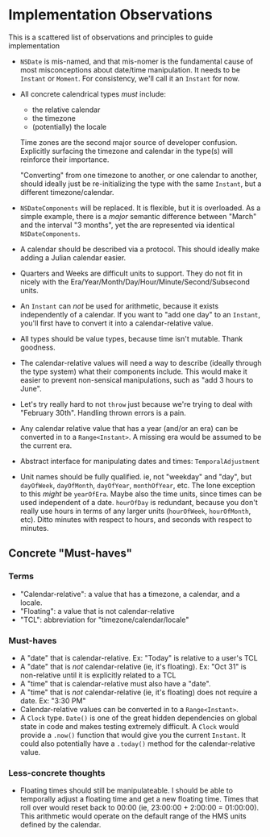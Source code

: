 # Implementation Observations

This is a scattered list of observations and principles to guide implementation

- `NSDate` is mis-named, and that mis-nomer is the fundamental cause of most misconceptions about date/time manipulation. It needs to be `Instant` or `Moment`. For consistency, we'll call it an `Instant` for now.
- All concrete calendrical types *must* include:
  - the relative calendar
  - the timezone
  - (potentially) the locale
  
  Time zones are the second major source of developer confusion. Explicitly surfacing the timezone and calendar in the type(s) will reinforce their importance.
  
  "Converting" from one timezone to another, or one calendar to another, should ideally just be re-initializing the type with the same `Instant`, but a different timezone/calendar.
  
- `NSDateComponents` will be replaced. It is flexible, but it is overloaded. As a simple example, there is a *major* semantic difference between "March" and the interval "3 months", yet the are represented via identical `NSDateComponents`.
- A calendar should be described via a protocol. This should ideally make adding a Julian calendar easier.
- Quarters and Weeks are difficult units to support. They do not fit in nicely with the Era/Year/Month/Day/Hour/Minute/Second/Subsecond units.
- An `Instant` can *not* be used for arithmetic, because it exists independently of a calendar. If you want to "add one day" to an `Instant`, you'll first have to convert it into a calendar-relative value.
- All types should be value types, because time isn't mutable. Thank goodness.
- The calendar-relative values will need a way to describe (ideally through the type system) what their components include. This would make it easier to prevent non-sensical manipulations, such as "add 3 hours to June".
- Let's try really hard to not `throw` just because we're trying to deal with "February 30th". Handling thrown errors is a pain.
- Any calendar relative value that has a year (and/or an era) can be converted in to a `Range<Instant>`. A missing era would be assumed to be the current era. 
- Abstract interface for manipulating dates and times: `TemporalAdjustment`
- Unit names should be fully qualified. ie, not "weekday" and "day", but `dayOfWeek`, `dayOfMonth`, `dayOfYear`, `monthOfYear`, etc. The lone exception to this *might* be `yearOfEra`. Maybe also the time units, since times can be used independent of a date. `hourOfDay` is redundant, because you don't really use hours in terms of any larger units (`hourOfWeek`, `hourOfMonth`, etc). Ditto minutes with respect to hours, and seconds with respect to minutes.

## Concrete "Must-haves"

### Terms

- "Calendar-relative": a value that has a timezone, a calendar, and a locale.
- "Floating": a value that is not calendar-relative
- "TCL": abbreviation for "timezone/calendar/locale"

### Must-haves

- A "date" that is calendar-relative. Ex: "Today" is relative to a user's TCL
- A "date" that is *not* calendar-relative (ie, it's floating). Ex: "Oct 31" is non-relative until it is explicitly related to a TCL
- A "time" that is calendar-relative must also have a "date". 
- A "time" that is *not* calendar-relative (ie, it's floating) does not require a date. Ex: "3:30 PM" 
- Calendar-relative values can be converted in to a `Range<Instant>`.
- A `Clock` type. `Date()` is one of the great hidden dependencies on global state in code and makes testing extremely difficult. A `Clock` would provide a `.now()` function that would give you the current `Instant`. It could also potentially have a `.today()` method for the calendar-relative value.

### Less-concrete thoughts

- Floating times should still be manipulateable. I should be able to temporally adjust a floating time and get a new floating time. Times that roll over would reset back to 00:00 (ie, 23:00:00 + 2:00:00 = 01:00:00). This arithmetic would operate on the default range of the HMS units defined by the calendar. 
